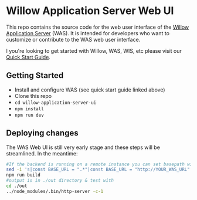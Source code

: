 # Willow Application Server Web UI

This repo contains the source code for the web user interface of the [Willow Application Server](https://github.com/toverainc/willow-application-server) (WAS). It is intended for developers who want to customize or contribute to the WAS web user interface.

I you're looking to get started with Willow, WAS, WIS, etc please visit our [Quick Start Guide](https://heywillow.io/quick-start-guide/).

## Getting Started

* Install and configure WAS (see quick start guide linked above)
* Clone this repo
* `cd willow-application-server-ui`
* `npm install`
* `npm run dev`

## Deploying changes

The WAS Web UI is still very early stage and these steps will be streamlined. In the meantime:
```bash
#If the backend is running on a remote instance you can set basepath with:
sed -i 's|const BASE_URL = ".*"|const BASE_URL = "http://YOUR_WAS_URL"|g' ./misc/fetchers.ts
npm run build
#output is in ./out directory & test with
cd ./out
../node_modules/.bin/http-server -c-1
```
